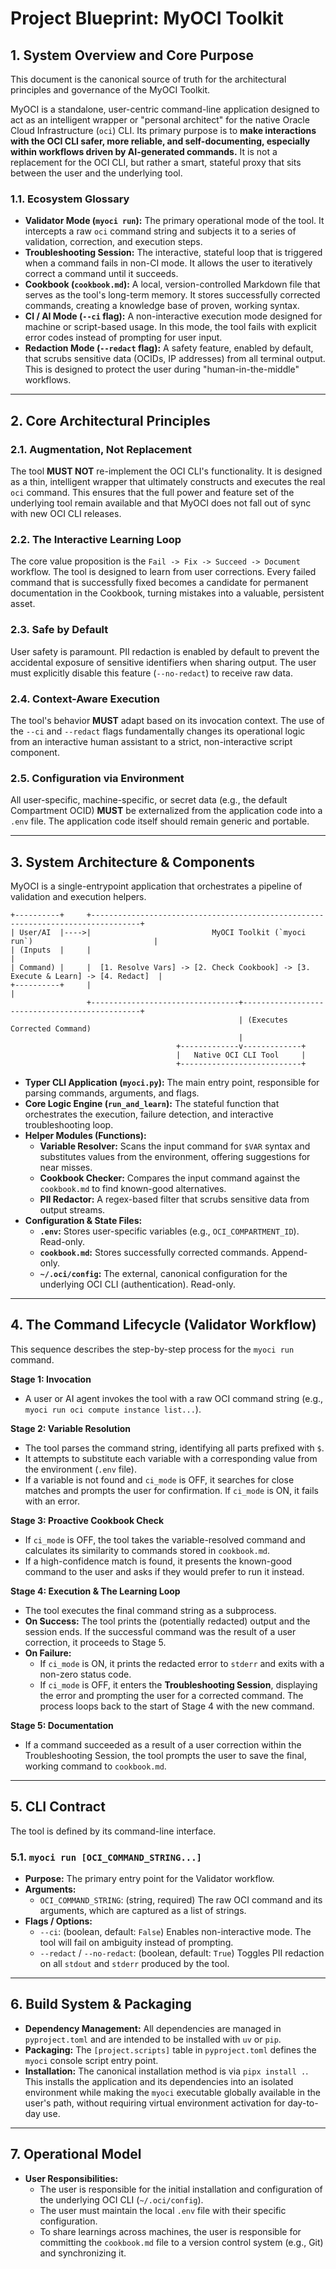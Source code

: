 # Project Blueprint: MyOCI Toolkit

<!-- Version: 1.0 -->
<!-- This document outlines the architecture and operational principles of the MyOCI Toolkit. -->

## 1. System Overview and Core Purpose

This document is the canonical source of truth for the architectural principles and governance of the MyOCI Toolkit.

MyOCI is a standalone, user-centric command-line application designed to act as an intelligent wrapper or "personal architect" for the native Oracle Cloud Infrastructure (`oci`) CLI. Its primary purpose is to **make interactions with the OCI CLI safer, more reliable, and self-documenting, especially within workflows driven by AI-generated commands.** It is not a replacement for the OCI CLI, but rather a smart, stateful proxy that sits between the user and the underlying tool.

### 1.1. Ecosystem Glossary

-   **Validator Mode (`myoci run`):** The primary operational mode of the tool. It intercepts a raw `oci` command string and subjects it to a series of validation, correction, and execution steps.
-   **Troubleshooting Session:** The interactive, stateful loop that is triggered when a command fails in non-CI mode. It allows the user to iteratively correct a command until it succeeds.
-   **Cookbook (`cookbook.md`):** A local, version-controlled Markdown file that serves as the tool's long-term memory. It stores successfully corrected commands, creating a knowledge base of proven, working syntax.
-   **CI / AI Mode (`--ci` flag):** A non-interactive execution mode designed for machine or script-based usage. In this mode, the tool fails with explicit error codes instead of prompting for user input.
-   **Redaction Mode (`--redact` flag):** A safety feature, enabled by default, that scrubs sensitive data (OCIDs, IP addresses) from all terminal output. This is designed to protect the user during "human-in-the-middle" workflows.

---

## 2. Core Architectural Principles

### 2.1. Augmentation, Not Replacement
The tool **MUST NOT** re-implement the OCI CLI's functionality. It is designed as a thin, intelligent wrapper that ultimately constructs and executes the real `oci` command. This ensures that the full power and feature set of the underlying tool remain available and that MyOCI does not fall out of sync with new OCI CLI releases.

### 2.2. The Interactive Learning Loop
The core value proposition is the `Fail -> Fix -> Succeed -> Document` workflow. The tool is designed to learn from user corrections. Every failed command that is successfully fixed becomes a candidate for permanent documentation in the Cookbook, turning mistakes into a valuable, persistent asset.

### 2.3. Safe by Default
User safety is paramount. PII redaction is enabled by default to prevent the accidental exposure of sensitive identifiers when sharing output. The user must explicitly disable this feature (`--no-redact`) to receive raw data.

### 2.4. Context-Aware Execution
The tool's behavior **MUST** adapt based on its invocation context. The use of the `--ci` and `--redact` flags fundamentally changes its operational logic from an interactive human assistant to a strict, non-interactive script component.

### 2.5. Configuration via Environment
All user-specific, machine-specific, or secret data (e.g., the default Compartment OCID) **MUST** be externalized from the application code into a `.env` file. The application code itself should remain generic and portable.

---

## 3. System Architecture & Components

MyOCI is a single-entrypoint application that orchestrates a pipeline of validation and execution helpers.

```
+----------+     +---------------------------------------------------------------------------------+
| User/AI  |---->|                           MyOCI Toolkit (`myoci run`)                           |
| (Inputs  |     |                                                                                 |
| Command) |     |  [1. Resolve Vars] -> [2. Check Cookbook] -> [3. Execute & Learn] -> [4. Redact]  |
+----------+     |                                                                                 |
                 +---------------------------------+-----------------------------------------------+
                                                   | (Executes Corrected Command)
                                                   |
                                     +-------------v-------------+
                                     |   Native OCI CLI Tool     |
                                     +---------------------------+
```

-   **Typer CLI Application (`myoci.py`):** The main entry point, responsible for parsing commands, arguments, and flags.
-   **Core Logic Engine (`run_and_learn`):** The stateful function that orchestrates the execution, failure detection, and interactive troubleshooting loop.
-   **Helper Modules (Functions):**
    -   **Variable Resolver:** Scans the input command for `$VAR` syntax and substitutes values from the environment, offering suggestions for near misses.
    -   **Cookbook Checker:** Compares the input command against the `cookbook.md` to find known-good alternatives.
    -   **PII Redactor:** A regex-based filter that scrubs sensitive data from output streams.
-   **Configuration & State Files:**
    -   **`.env`:** Stores user-specific variables (e.g., `OCI_COMPARTMENT_ID`). Read-only.
    -   **`cookbook.md`:** Stores successfully corrected commands. Append-only.
    -   **`~/.oci/config`:** The external, canonical configuration for the underlying OCI CLI (authentication). Read-only.

---

## 4. The Command Lifecycle (Validator Workflow)

This sequence describes the step-by-step process for the `myoci run` command.

**Stage 1: Invocation**
*   A user or AI agent invokes the tool with a raw OCI command string (e.g., `myoci run oci compute instance list...`).

**Stage 2: Variable Resolution**
*   The tool parses the command string, identifying all parts prefixed with `$`.
*   It attempts to substitute each variable with a corresponding value from the environment (`.env` file).
*   If a variable is not found and `ci_mode` is OFF, it searches for close matches and prompts the user for confirmation. If `ci_mode` is ON, it fails with an error.

**Stage 3: Proactive Cookbook Check**
*   If `ci_mode` is OFF, the tool takes the variable-resolved command and calculates its similarity to commands stored in `cookbook.md`.
*   If a high-confidence match is found, it presents the known-good command to the user and asks if they would prefer to run it instead.

**Stage 4: Execution & The Learning Loop**
*   The tool executes the final command string as a subprocess.
*   **On Success:** The tool prints the (potentially redacted) output and the session ends. If the successful command was the result of a user correction, it proceeds to Stage 5.
*   **On Failure:**
    *   If `ci_mode` is ON, it prints the redacted error to `stderr` and exits with a non-zero status code.
    *   If `ci_mode` is OFF, it enters the **Troubleshooting Session**, displaying the error and prompting the user for a corrected command. The process loops back to the start of Stage 4 with the new command.

**Stage 5: Documentation**
*   If a command succeeded as a result of a user correction within the Troubleshooting Session, the tool prompts the user to save the final, working command to `cookbook.md`.

---

## 5. CLI Contract

The tool is defined by its command-line interface.

### 5.1. `myoci run [OCI_COMMAND_STRING...]`
-   **Purpose:** The primary entry point for the Validator workflow.
-   **Arguments:**
    -   `OCI_COMMAND_STRING`: (string, required) The raw OCI command and its arguments, which are captured as a list of strings.
-   **Flags / Options:**
    -   `--ci`: (boolean, default: `False`) Enables non-interactive mode. The tool will fail on ambiguity instead of prompting.
    -   `--redact` / `--no-redact`: (boolean, default: `True`) Toggles PII redaction on all `stdout` and `stderr` produced by the tool.

---

## 6. Build System & Packaging

-   **Dependency Management:** All dependencies are managed in `pyproject.toml` and are intended to be installed with `uv` or `pip`.
-   **Packaging:** The `[project.scripts]` table in `pyproject.toml` defines the `myoci` console script entry point.
-   **Installation:** The canonical installation method is via `pipx install .`. This installs the application and its dependencies into an isolated environment while making the `myoci` executable globally available in the user's path, without requiring virtual environment activation for day-to-day use.

---

## 7. Operational Model

-   **User Responsibilities:**
    -   The user is responsible for the initial installation and configuration of the underlying OCI CLI (`~/.oci/config`).
    -   The user must maintain the local `.env` file with their specific configuration.
    -   To share learnings across machines, the user is responsible for committing the `cookbook.md` file to a version control system (e.g., Git) and synchronizing it.
```
